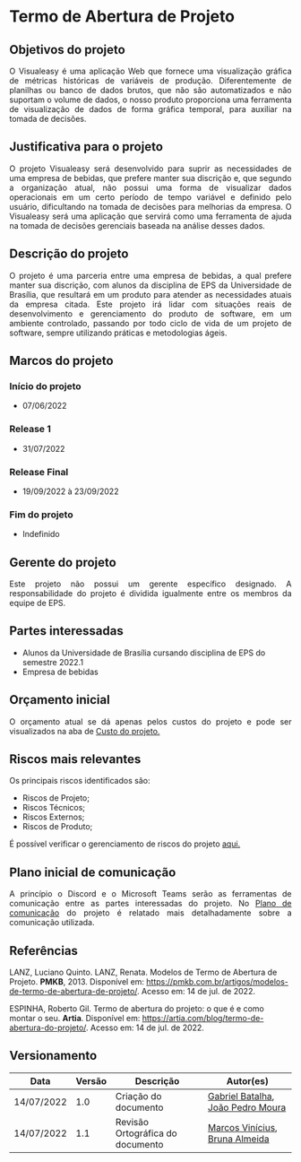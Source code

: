 # Termo de Abertura de Projeto


## Objetivos do projeto

<p align="justify">O Visualeasy é uma aplicação Web que fornece uma visualização gráfica de métricas históricas de variáveis de produção. Diferentemente de planilhas ou banco de dados brutos, que não são automatizados e não suportam o volume de dados, o nosso produto proporciona uma ferramenta de visualização de dados de forma gráfica temporal, para auxiliar na tomada de decisões.</p>

## Justificativa para o projeto

<p align="justify">O projeto Visualeasy será desenvolvido para suprir as necessidades de uma empresa de bebidas, que prefere manter sua discrição e, que segundo a organização atual, não possui uma forma de visualizar dados operacionais em um certo período de tempo variável e definido pelo usuário, dificultando na tomada de decisões para melhorias da empresa. O Visualeasy será uma aplicação que servirá como uma ferramenta de ajuda na tomada de decisões gerenciais baseada na análise desses dados.</p>

## Descrição do projeto

<p align="justify">O projeto é uma parceria entre uma empresa de bebidas, a qual prefere manter sua discrição, com alunos da disciplina de EPS da Universidade de Brasília, que resultará em um produto para atender as necessidades atuais da empresa citada. Este projeto irá lidar com situações reais de desenvolvimento e gerenciamento do produto de software, em um ambiente controlado, passando por todo ciclo de vida de um projeto de software, sempre utilizando práticas e metodologias ágeis.</p>

## Marcos do projeto

### Início do projeto
+ 07/06/2022
### Release 1
+ 31/07/2022
### Release Final
+ 19/09/2022 à 23/09/2022
### Fim do projeto
+ Indefinido

## Gerente do projeto

<p align="justify">Este projeto não possui um gerente específico designado. A responsabilidade do projeto é dividida igualmente entre os membros da equipe de EPS.</p>

## Partes interessadas

+ Alunos da Universidade de Brasília cursando disciplina de EPS do semestre 2022.1
+ Empresa de bebidas

## Orçamento inicial

<p align="justify">O orçamento atual se dá apenas pelos custos do projeto e pode ser visualizados na aba de <a href=../custo>Custo do projeto.</a></p>

## Riscos mais relevantes

<p align="justify">Os principais riscos identificados são:</p>

+ Riscos de Projeto;
+ Riscos Técnicos;
+ Riscos Externos;
+ Riscos de Produto;

<p align="justify">É possível verificar o gerenciamento de riscos do projeto <a href=../risco>aqui.</a></p>

## Plano inicial de comunicação

<p align="justify">A princípio o Discord e o Microsoft Teams serão as ferramentas de comunicação entre as partes interessadas do projeto. No <a href=../plano-comunicacao>Plano de comunicação</a> do projeto é relatado mais detalhadamente sobre a comunicação utilizada.</p>

## Referências
LANZ, Luciano Quinto. LANZ, Renata. Modelos de Termo de Abertura de Projeto. **PMKB**, 2013. Disponível em: <https://pmkb.com.br/artigos/modelos-de-termo-de-abertura-de-projeto/>. Acesso em: 14 de jul. de 2022.

ESPINHA, Roberto Gil. Termo de abertura do projeto: o que é e como montar o seu. **Artia**. Disponível em: <https://artia.com/blog/termo-de-abertura-do-projeto/>. Acesso em: 14 de jul. de 2022.


## Versionamento

| Data | Versão | Descrição | Autor(es) |
|------|------|------|------|
|14/07/2022|1.0|Criação do documento|[Gabriel Batalha](https://github.com/Gabriel-Azevedo-Batalha), [João Pedro Moura](https://github.com/Joao-Pedro-Moura)|
|14/07/2022|1.1|Revisão Ortográfica do documento| [Marcos Vinícius](https://github.com/marcos-mv), [Bruna Almeida](https://github.com/brunaalmeidasantos)|
